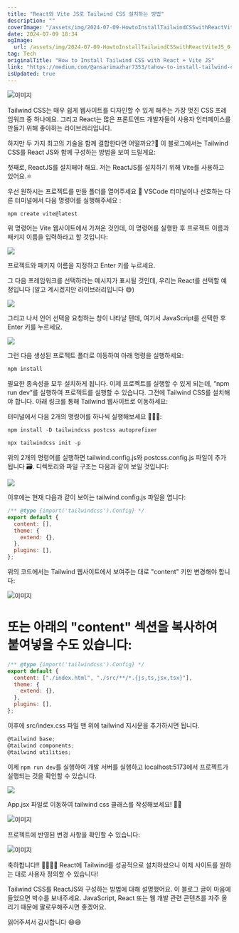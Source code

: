 ```yaml
---
title: "React와 Vite JS로 Tailwind CSS 설치하는 방법"
description: ""
coverImage: "/assets/img/2024-07-09-HowtoInstallTailwindCSSwithReactViteJS_0.png"
date: 2024-07-09 18:34
ogImage: 
  url: /assets/img/2024-07-09-HowtoInstallTailwindCSSwithReactViteJS_0.png
tag: Tech
originalTitle: "How to Install Tailwind CSS with React + Vite JS"
link: "https://medium.com/@ansarimazhar7353/tahow-to-install-tailwind-css-with-react-vite-js-a51f4f89e2ec"
isUpdated: true
---
```




![이미지](/assets/img/2024-07-09-HowtoInstallTailwindCSSwithReactViteJS_0.png)

Tailwind CSS는 매우 쉽게 웹사이트를 디자인할 수 있게 해주는 가장 멋진 CSS 프레임워크 중 하나에요. 그리고 React는 많은 프론트엔드 개발자들이 사용자 인터페이스를 만들기 위해 좋아하는 라이브러리입니다.

하지만 두 가지 최고의 기술을 함께 결합한다면 어떨까요?🤔 이 블로그에서는 Tailwind CSS를 React JS와 함께 구성하는 방법을 보여 드릴게요:

첫째로, ReactJS를 설치해야 해요. 저는 ReactJS를 설치하기 위해 Vite를 사용하고 있어요.⚛️

<div class="content-ad"></div>

우선 원하시는 프로젝트를 만들 폴더를 열어주세요 📂 VSCode 터미널이나 선호하는 다른 터미널에서 다음 명령어를 실행해주세요 :

```js
npm create vite@latest
```

위 명령어는 Vite 웹사이트에서 가져온 것인데, 이 명령어를 실행한 후 프로젝트 이름과 패키지 이름을 입력하라고 할 것입니다:

<img src="/assets/img/2024-07-09-HowtoInstallTailwindCSSwithReactViteJS_1.png" />

<div class="content-ad"></div>

프로젝트와 패키지 이름을 지정하고 Enter 키를 누르세요.

그 다음 프레임워크를 선택하라는 메시지가 표시될 것인데, 우리는 React를 선택할 예정입니다 (알고 계시겠지만 라이브러리입니다 😅)

<img src="/assets/img/2024-07-09-HowtoInstallTailwindCSSwithReactViteJS_2.png" />

그리고 나서 언어 선택을 요청하는 창이 나타날 텐데, 여기서 JavaScript를 선택한 후 Enter 키를 누르세요.

<div class="content-ad"></div>

<img src="/assets/img/2024-07-09-HowtoInstallTailwindCSSwithReactViteJS_3.png" />

그런 다음 생성된 프로젝트 폴더로 이동하여 아래 명령을 실행하세요:

```js
npm install
```

필요한 종속성을 모두 설치하게 됩니다. 이제 프로젝트를 실행할 수 있게 되는데, “npm run dev”를 실행하여 프로젝트를 실행할 수 있습니다. 그전에 Tailwind CSS를 설치해야 합니다. 아래 링크를 통해 Tailwind 웹사이트로 이동하세요:

<div class="content-ad"></div>

터미널에서 다음 2개의 명령어를 하나씩 실행해보세요 👨🏾‍💻:

```js
npm install -D tailwindcss postcss autoprefixer
```

```js
npx tailwindcss init -p
```

위의 2개의 명령어를 실행하면 tailwind.config.js와 postcss.config.js 파일이 추가됩니다 🗃️. 디렉토리와 파일 구조는 다음과 같이 보일 것입니다:

<div class="content-ad"></div>

<img src="/assets/img/2024-07-09-HowtoInstallTailwindCSSwithReactViteJS_4.png" />

이후에는 현재 다음과 같이 보이는 tailwind.config.js 파일을 엽니다:

```js
/** @type {import('tailwindcss').Config} */
export default {
  content: [],
  theme: {
    extend: {},
  },
  plugins: [],
};
```

위의 코드에서는 Tailwind 웹사이트에서 보여주는 대로 "content" 키만 변경해야 합니다:

<div class="content-ad"></div>

![이미지](/assets/img/2024-07-09-HowtoInstallTailwindCSSwithReactViteJS_5.png)

# 또는 아래의 \"content\" 섹션을 복사하여 붙여넣을 수도 있습니다:

```js
/** @type {import('tailwindcss').Config} */
export default {
  content: ["./index.html", "./src/**/*.{js,ts,jsx,tsx}"],
  theme: {
    extend: {},
  },
  plugins: [],
};
```

이후에 src/index.css 파일 맨 위에 tailwind 지시문을 추가하시면 됩니다.

<div class="content-ad"></div>

```jsx
@tailwind base;
@tailwind components;
@tailwind utilities;
```

이제 `npm run dev`를 실행하여 개발 서버를 실행하고 localhost:5173에서 프로젝트가 실행되는 것을 확인할 수 있습니다.

<img src="/assets/img/2024-07-09-HowtoInstallTailwindCSSwithReactViteJS_6.png" />

App.jsx 파일로 이동하여 tailwind css 클래스를 작성해보세요! ✍🏾

<div class="content-ad"></div>

![이미지](/assets/img/2024-07-09-HowtoInstallTailwindCSSwithReactViteJS_7.png)

프로젝트에 반영된 변경 사항을 확인할 수 있습니다:

![이미지](/assets/img/2024-07-09-HowtoInstallTailwindCSSwithReactViteJS_8.png)

축하합니다!! 🥳🎉🥳🎊 React에 Tailwind를 성공적으로 설치하셨으니 이제 사이트를 원하는 대로 사용자 정의할 수 있습니다!

<div class="content-ad"></div>

Tailwind CSS를 ReactJS와 구성하는 방법에 대해 설명했어요. 이 블로그 글이 마음에 들었으면 박수를 보내주세요. JavaScript, React 또는 웹 개발 관련 콘텐츠를 자주 올리기 때문에 팔로우해주시면 좋겠어요.

읽어주셔서 감사합니다 😄😄
